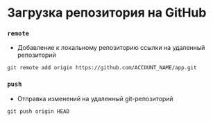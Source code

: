 # Загрузка репозитория на GitHub

### `remote`
- Добавление к локальному репозиторию ссылки на удаленный репозиторий
```bash:no-line-numbers:no-line-numbers
git remote add origin https://github.com/ACCOUNT_NAME/app.git
```

### `push`
- Отправка изменений на удаленный git-репозиторий
```bash:no-line-numbers:no-line-numbers
git push origin HEAD
```
